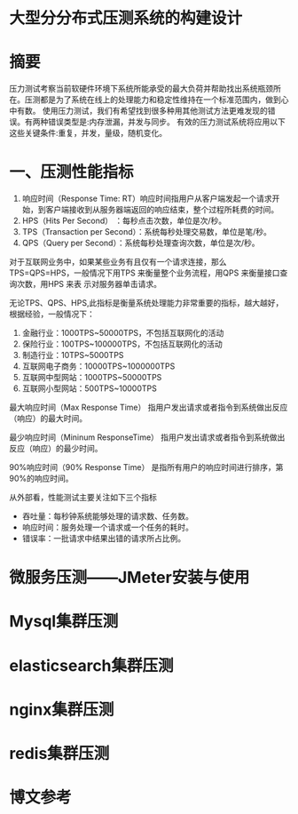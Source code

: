 # 大型分分布式压测系统的构建设计

# 摘要
压力测试考察当前软硬件环境下系统所能承受的最大负荷并帮助找出系统瓶颈所在。压测都是为了系统在线上的处理能力和稳定性维持在一个标准范围内，做到心中有数。
使用压力测试，我们有希望找到很多种用其他测试方法更难发现的错误。有两种错误类型是:内存泄漏，并发与同步。
有效的压力测试系统将应用以下这些关键条件:重复，并发，量级，随机变化。

# 一、压测性能指标
1. 响应时间（Response Time: RT）响应时间指用户从客户端发起一个请求开始，到客户端接收到从服务器端返回的响应结束，整个过程所耗费的时间。
2. HPS（Hits Per Second） ：每秒点击次数，单位是次/秒。
3. TPS（Transaction per Second）：系统每秒处理交易数，单位是笔/秒。
4. QPS（Query per Second）：系统每秒处理查询次数，单位是次/秒。

对于互联网业务中，如果某些业务有且仅有一个请求连接，那么TPS=QPS=HPS，一般情况下用TPS 来衡量整个业务流程，用QPS 来衡量接口查询次数，用HPS 来表
示对服务器单击请求。

无论TPS、QPS、HPS,此指标是衡量系统处理能力非常重要的指标，越大越好，根据经验，一般情况下：
1. 金融行业：1000TPS~50000TPS，不包括互联网化的活动
2. 保险行业：100TPS~100000TPS，不包括互联网化的活动
3. 制造行业：10TPS~5000TPS
4. 互联网电子商务：10000TPS~1000000TPS
5. 互联网中型网站：1000TPS~50000TPS
6. 互联网小型网站：500TPS~10000TPS

最大响应时间（Max Response Time） 指用户发出请求或者指令到系统做出反应（响应）的最大时间。

最少响应时间（Mininum ResponseTime） 指用户发出请求或者指令到系统做出反应（响应）的最少时间。

90%响应时间（90% Response Time） 是指所有用户的响应时间进行排序，第90%的响应时间。

从外部看，性能测试主要关注如下三个指标
- 吞吐量：每秒钟系统能够处理的请求数、任务数。
- 响应时间：服务处理一个请求或一个任务的耗时。
- 错误率：一批请求中结果出错的请求所占比例。

# 微服务压测——JMeter安装与使用


# Mysql集群压测


# elasticsearch集群压测

# nginx集群压测

# redis集群压测


# 博文参考




